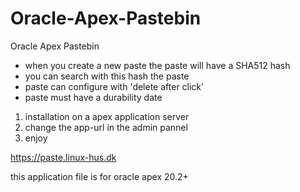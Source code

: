 # Oracle-Apex-Pastebin
Oracle Apex Pastebin

- when you create a new paste the paste will have a SHA512 hash
- you can search with this hash the paste
- paste can configure with 'delete after click'
- paste must have a durability date

1. installation on a apex application server
2. change the app-url in the admin pannel
3. enjoy

https://paste.linux-hus.dk

this application file is for oracle apex 20.2+
